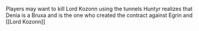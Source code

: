 Players may want to kill Lord Kozonn using the tunnels
Huntyr realizes that Denia is a Bruxa and is the one who created the contract against Egrin and [[Lord Kozonn]] 
